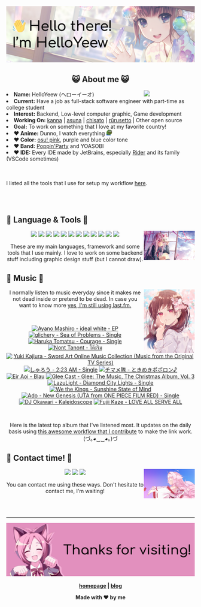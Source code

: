 <img src="welcome-banner.png" alt="Welcome!">

<h2 align="center">😺 About me 😺</h2> 
<href="https://music.apple.com/profile/HelloYeew"><img src="https://music-profile.rayriffy.com/theme/light.svg?uid=000318.14c819f20852410f9dbc0d2a5438f62b.0716" width="27%" align="right"></href>
<li><b>Name:</b> HelloYeew (ヘローイーオ)</li>
<li><b>Current:</b> Have a job as full-stack software engineer with part-time as college student</li>
<li><b>Interest:</b> Backend, Low-level computer graphic, Game development</li>
<li><b>Working On:</b> <a href="https://github.com/HelloYeew/kanna">kanna</a> | <a href="https://github.com/HelloYeew/asuna">asuna</a> | <a href="https://github.com/HelloYeew/chisato">chisato</a> | <a href="https://github.com/Rurusetto/rurusetto">rūrusetto</a> | Other open source</li>
<li><b>Goal:</b> To work on something that I love at my favorite country!</li>
<li><b>❤️ Anime:</b> Dunno, I watch everything <img src="twitch-emoji/YEP.png" width="3%" vertical-align="middle"></li>
<li><b>❤️ Color:</b> <a href="https://www.color-hex.com/color-palette/104633">osu! pink</a>, purple and blue color tone</li>
<li><b>❤️ Band:</b> <a href="https://bandori.fandom.com/wiki/Poppin%27Party">Poppin'Party</a> and YOASOBI</li>
<li><b>❤️ IDE:</b> Every IDE made by JetBrains, especially <a href="https://www.jetbrains.com/rider/">Rider</a> and its family</li> (VSCode sometimes)
<br>
<br>
<br>

<p>I listed all the tools that I use for setup my workflow <a href="https://github.com/HelloYeew/workflow-setup">here</a>.</p>

<br>
<br>

## 📇 Language & Tools 📇

<img src="knowledge-pic.png" width="27%" align="right">
<p align="center"><img src="https://img.shields.io/badge/-python-3776AB.svg?&style=for-the-badge&logo=python&logoColor=white"/> <img src="https://img.shields.io/badge/-django-092E20.svg?&style=for-the-badge&logo=django&logoColor=white"/> <img src="https://img.shields.io/badge/-csharp-239120.svg?&style=for-the-badge&logo=csharp&logoColor=white"/> <img src="https://img.shields.io/badge/-javascript-F7DF1E.svg?&style=for-the-badge&logo=javascript&logoColor=black"/> <img src="https://img.shields.io/badge/java-007396.svg?&style=for-the-badge&logo=java&logoColor=white"/> <img src="https://img.shields.io/badge/-html5-E34F26.svg?&style=for-the-badge&logo=html5&logoColor=white"/> <img src="https://img.shields.io/badge/-css3-1572B6.svg?&style=for-the-badge&logo=css3&logoColor=white"/> <img src="https://img.shields.io/badge/-nginx-009639.svg?&style=for-the-badge&logo=nginx&logoColor=white"/> <img src="https://img.shields.io/badge/-digitalocean-0080FF.svg?&style=for-the-badge&logo=digitalocean&logoColor=white"/> <img src="https://img.shields.io/badge/-svelte-FF3E00.svg?&style=for-the-badge&logo=svelte&logoColor=white"/> <img src="https://img.shields.io/badge/-tailwind CSS-06B6D4.svg?&style=for-the-badge&logo=Tailwind CSS&logoColor=white"/> <img src="https://img.shields.io/badge/-OpenGL-5586A4.svg?&style=for-the-badge&logo=OpenGL&logoColor=white"/>

<p align="center">These are my main languages, framework and some tools that I use mainly. I love to work on some backend stuff including graphic design stuff (but I cannot draw).</p>

## 🎵 Music 🎵

<img src="music-pic.png" width="27%" align="right">

<p align="center">I normally listen to music everyday since it makes me not dead inside or pretend to be dead. In case you want to know more <a href="https://www.last.fm/user/HelloYeew">yes, I'm still using last.fm.</p>
  
<br>

<!-- lastfm -->
<p align="center"><a href="https://www.last.fm/music/Ayano+Mashiro/ideal+white+-+EP"><img src="https://lastfm.freetls.fastly.net/i/u/64s/bd70759fa2a905f3e9b87ff3e992e4d6.png" title="Ayano Mashiro - ideal white - EP"></a> <a href="https://www.last.fm/music/glichery/Sea+of+Problems+-+Single"><img src="https://lastfm.freetls.fastly.net/i/u/64s/0d8cae7f44c2fae68982fbef3ffe7bbe.jpg" title="glichery - Sea of Problems - Single"></a> <a href="https://www.last.fm/music/Haruka+Tomatsu/Courage+-+Single"><img src="https://lastfm.freetls.fastly.net/i/u/64s/ae24dd4cf7abecd452dc3ddc99f41d8c.jpg" title="Haruka Tomatsu - Courage - Single"></a> <a href="https://www.last.fm/music/Nont+Tanont/%E0%B9%82%E0%B8%95%E0%B9%8A%E0%B8%B0%E0%B8%A3%E0%B8%B4%E0%B8%A1"><img src="https://lastfm.freetls.fastly.net/i/u/64s/bf2d467a4305efd165ab66f67f7c33b3.jpg" title="Nont Tanont - โต๊ะริม"></a> <a href="https://www.last.fm/music/Yuki+Kajiura/Sword+Art+Online+Music+Collection+(Music+from+the+Original+TV+Series)"><img src="https://lastfm.freetls.fastly.net/i/u/64s/7f0460ce1f34ce6576b7e482ed2ce00b.jpg" title="Yuki Kajiura - Sword Art Online Music Collection (Music from the Original TV Series)"></a> <a href="https://www.last.fm/music/%E3%81%97%E3%82%83%E3%82%8D%E3%81%86/2:23+AM+-+Single"><img src="https://lastfm.freetls.fastly.net/i/u/64s/38ff4eafdb87f064161cdd72dc29a97b.jpg" title="しゃろう - 2:23 AM - Single"></a> <a href="https://www.last.fm/music/%E3%83%81%E3%83%9E%E3%83%A1%E9%9A%8A/%E3%81%A8%E3%81%8D%E3%82%81%E3%81%8D%E3%83%9D%E3%83%9D%E3%83%AD%E3%83%B3%E2%99%AA"><img src="https://lastfm.freetls.fastly.net/i/u/64s/2a1547f717eb7e2a3668ef706a04c18d.jpg" title="チマメ隊 - ときめきポポロン♪"></a> <a href="https://www.last.fm/music/Eir+Aoi/Blau"><img src="https://lastfm.freetls.fastly.net/i/u/64s/61771467bcc642daa72ea825c5fb69c6.jpg" title="Eir Aoi - Blau"></a> <a href="https://www.last.fm/music/Glee+Cast/Glee:+The+Music,+The+Christmas+Album,+Vol.+3"><img src="https://lastfm.freetls.fastly.net/i/u/64s/2a54b8b066fd44d9b3fd5f28abfcd4f5.png" title="Glee Cast - Glee: The Music, The Christmas Album, Vol. 3"></a> <a href="https://www.last.fm/music/LazuLight/Diamond+City+Lights+-+Single"><img src="https://lastfm.freetls.fastly.net/i/u/64s/e2060688aca841c2a7ead6f09b31dc7c.jpg" title="LazuLight - Diamond City Lights - Single"></a> <a href="https://www.last.fm/music/We+the+Kings/Sunshine+State+of+Mind"><img src="https://lastfm.freetls.fastly.net/i/u/64s/600b7bf3619e40cea7274713a3cd2a32.jpg" title="We the Kings - Sunshine State of Mind"></a> <a href="https://www.last.fm/music/Ado/New+Genesis+(UTA+from+ONE+PIECE+FILM+RED)+-+Single"><img src="https://lastfm.freetls.fastly.net/i/u/64s/2fd1141f043e3d5bedf0a8daf10b31b8.jpg" title="Ado - New Genesis (UTA from ONE PIECE FILM RED) - Single"></a> <a href="https://www.last.fm/music/DJ+Okawari/Kaleidoscope"><img src="https://lastfm.freetls.fastly.net/i/u/64s/c0210bbbaec6454a93dc900e9f043732.jpg" title="DJ Okawari - Kaleidoscope"></a> <a href="https://www.last.fm/music/Fujii+Kaze/LOVE+ALL+SERVE+ALL"><img src="https://lastfm.freetls.fastly.net/i/u/64s/655bd5687606d09c451cca7780e2ac9b.jpg" title="Fujii Kaze - LOVE ALL SERVE ALL"></a> </p>

<br>

<p align="center">Here is the latest top album that I've listened most. It updates on the daily basis using <a href="https://github.com/melipass/lastfm-to-markdown/">this awesome workflow that I contribute</a> to make the link work. (づ｡◕‿‿◕｡)づ</p>

## 📝 Contact time! 📝

<img src="contact-pic.png" width="27%" align="right">

<p align="center"><a href="https://twitter.com/nonggummud" target="_blank"><img src="https://img.shields.io/badge/-nonggummud-1DA1F2.svg?&style=for-the-badge&logo=Twitter&logoColor=white"/></a> <a href="https://www.linkedin.com/in/helloyeew" target="_blank"><img src="https://img.shields.io/badge/-helloyeew-0A66C2.svg?&style=for-the-badge&logo=linkedin&logoColor=white"/></a> <a href="https://peerlist.io/helloyeew"><img src="https://img.shields.io/badge/-peerlist-00AA45.svg?&style=for-the-badge"/></a></p>

<p align="center">You can contact me using these ways. Don't hesitate to contact me, I'm waiting!</p>
<br>
<br>

---

<img src="bye-banner.png" alt="Thanks for visiting!">

<p align="center"><b><a href="https://www.helloyeew.dev">homepage</a> | <b><a href="https://story.helloyeew.dev/">blog</a></p>

<p align="center">Made with ❤️ by me</p>

